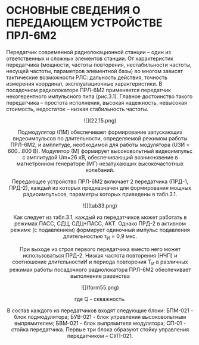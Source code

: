 # ОСНОВНЫЕ СВЕДЕНИЯ О ПЕРЕДАЮЩЕМ УСТРОЙСТВЕ ПРЛ-6М2

Передатчик современной радиолокационной станции – один из ответственных и сложных элементов станции. От характеристик передатчика (мощности, частоты повторения, нестабильности частоты, несущей частоты, параметров элементной базы) во многом зависят тактические возможности РЛС: дальность действия, точность измерения координат, эксплуатационные характеристики. В посадочном радиолокаторе ПРЛ-6М2 применяется передатчик некогерентного импульсного типа (рис.3.1). Главное достоинство такого передатчика – простота исполнения, высокая надежность, невысокая стоимость, недостаток – низкая стабильность частоты.

<center>![](22.15.png)<center>

Подмодулятор (ПМ) обеспечивает формирование запускающих видеоимпульсов по длительности, определяемой режимом работы ПРЛ-6М2, и амплитуде, необходимой для работы модулятора (UЗИ = 600…800 В). Модулятор (М) формирует высоковольтный видеоимпульс с амплитудой Um=26 кВ, обеспечивающий возникновение в магнетронном генераторе (МГ) незатухающих высокочастотных колебаний.

Передающее устройство ПРЛ-6М2 включает 2 передатчика (ПРД-1, ПРД-2), каждый из которых предназначен для формирования мощных радиоимпульсов, параметры которых приведены в табл.3.1.

<center>![](tab33.png)<center>

Как следует из табл.3.1, каждый из передатчиков может работать в режимах ПАСС, СДЦ, СДЦ+ПАСС, АКТ. Однако ПРД-2 в активном режиме  (с подавлением) формирует одиночный импульс подавления длительностью &tau;<sub>И</sub> = 0,9 мкс.

При выходе из строя первого передатчика вместо него может использоваться ПРД-2. Низкая частота повторения (НЧП) и соотношение длительностиИ и периода повторения Т<sub>И</sub> в различных режимах работы посадочного радиолокатора ПРЛ-6М2 обеспечивает выполнение равенства

<center>![](form55.png)<center>

где Q - скважность.

В состав каждого из передатчиков входят следующие блоки:
 		БПМ-021	- блок подмодулятора;
 		БУВ-021	- блок управления высоковольтным выпрямителем;
 		БВМ-021	- блок выпрямителя модулятора;
 		СП-01	- стойка передатчика.
		Первые три блока образуют стойку управления передатчиком – СУП-021.




